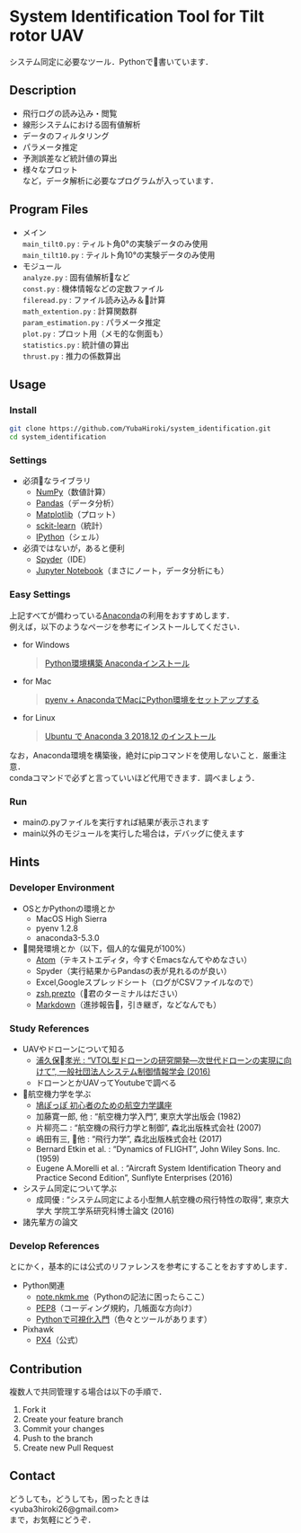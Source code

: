 # System Identification Tool for Tilt rotor UAV
システム同定に必要なツール．Pythonで書いています．

## Description
- 飛行ログの読み込み・閲覧
- 線形システムにおける固有値解析
- データのフィルタリング
- パラメータ推定
- 予測誤差など統計値の算出
- 様々なプロット  
など，データ解析に必要なプログラムが入っています．

## Program Files
- メイン  
`main_tilt0.py` : ティルト角0°の実験データのみ使用  
`main_tilt10.py` : ティルト角10°の実験データのみ使用
- モジュール  
`analyze.py` : 固有値解析など  
`const.py` : 機体情報などの定数ファイル  
`fileread.py` : ファイル読み込み＆計算  
`math_extention.py` : 計算関数群  
`param_estimation.py` : パラメータ推定  
`plot.py` : プロット用（メモ的な側面も）  
`statistics.py` : 統計値の算出  
`thrust.py` : 推力の係数算出

## Usage
### Install
```sh
git clone https://github.com/YubaHiroki/system_identification.git
cd system_identification
```

### Settings
- 必須なライブラリ
  - [NumPy](http://www.numpy.org/)（数値計算）
  - [Pandas](https://pandas.pydata.org/)（データ分析）
  - [Matplotlib](https://matplotlib.org/)（プロット）
  - [sckit-learn](https://scikit-learn.org/stable/)（統計）
  - [IPython](https://ipython.org/)（シェル）
- 必須ではないが，あると便利
  - [Spyder](https://www.spyder-ide.org/)（IDE）
  - [Jupyter Notebook](https://jupyter.org/)（まさにノート，データ分析にも）

### Easy Settings
上記すべてが備わっている[Anaconda](https://www.anaconda.com/)の利用をおすすめします．  
例えば，以下のようなページを参考にインストールしてください．
- for Windows  
  >[Python環境構築 Anacondaインストール](https://techfun.cc/python/anaconda-install.html)
- for Mac  
  >[pyenv + AnacondaでMacにPython環境をセットアップする](https://corgi-lab.com/programming/python/mac-pyenv-anaconda/)
- for Linux  
  >[Ubuntu で Anaconda 3 2018.12 のインストール](https://www.kunihikokaneko.com/dblab/linuxsoft/anaconda.html)

なお，Anaconda環境を構築後，絶対にpipコマンドを使用しないこと．厳重注意．  
condaコマンドで必ずと言っていいほど代用できます．調べましょう．

### Run
- mainの.pyファイルを実行すれば結果が表示されます
- main以外のモジュールを実行した場合は，デバッグに使えます

## Hints

### Developer Environment
- OSとかPythonの環境とか
  - MacOS High Sierra
  - pyenv 1.2.8
  - anaconda3-5.3.0
- 開発環境とか（以下，個人的な偏見が100%）
  - [Atom](https://atom.io/)（テキストエディタ，今すぐEmacsなんてやめなさい）
  - Spyder（実行結果からPandasの表が見れるのが良い）
  - Excel,Googleスプレッドシート（ログがCSVファイルなので）
  - [zsh,prezto](https://qiita.com/s_s_satoc/items/e3c1b9b3545fd572dd1c)（君のターミナルはださい）
  - [Markdown](https://ja.wikipedia.org/wiki/Markdown)（進捗報告，引き継ぎ，などなんでも）

### Study References
- UAVやドローンについて知る
  - [浦久保孝光 : “VTOL型ドローンの研究開発―次世代ドローンの実現に向けて”,  一般社団法人システム制御情報学会 (2016)](https://www.jstage.jst.go.jp/article/isciesci/60/10/60_437/_pdf)
  - ドローンとかUAVってYoutubeで調べる
- 航空機力学を学ぶ
  - [鳩ぽっぽ 初心者のための航空力学講座](https://pigeon-poppo.com/)
  - 加藤寛一郎, 他 : “航空機力学入門”, 東京大学出版会 (1982)
  - 片柳亮二 : “航空機の飛行力学と制御”, 森北出版株式会社 (2007)
  - 嶋田有三, 他 : “飛行力学”, 森北出版株式会社 (2017)
  - Bernard Etkin et al. : “Dynamics of FLIGHT”, John Wiley Sons. Inc. (1959)
  - Eugene A.Morelli et al. : “Aircraft System Identification Theory and Practice Second Edition”, Sunflyte Enterprises (2016)
- システム同定について学ぶ
    - 成岡優 : “システム同定による小型無人航空機の飛行特性の取得”, 東京大学大 学院工学系研究科博士論文 (2016)
- 諸先輩方の論文

### Develop References
とにかく，基本的には公式のリファレンスを参考にすることをおすすめします．
- Python関連
  - [note.nkmk.me](https://note.nkmk.me/)（Pythonの記法に困ったらここ）
  - [PEP8](https://pep8-ja.readthedocs.io/ja/latest/)（コーディング規約，几帳面な方向け）
  - [Pythonで可視化入門](https://pythonoum.wordpress.com/2019/01/18/python%E3%81%A7%E5%8F%AF%E8%A6%96%E5%8C%96%E5%85%A5%E9%96%80/)（色々とツールがあります）
- Pixhawk
  - [PX4](https://px4.io/)（公式）

## Contribution
複数人で共同管理する場合は以下の手順で．
1. Fork it  
2. Create your feature branch  
3. Commit your changes  
4. Push to the branch  
5. Create new Pull Request

## Contact
どうしても，どうしても，困ったときは  
<&#121;&#117;&#98;&#97;&#51;&#104;&#105;&#114;&#111;&#107;&#105;&#50;&#54;&#64;&#103;&#109;&#97;&#105;&#108;&#46;&#99;&#111;&#109;>  
まで，お気軽にどうぞ．
